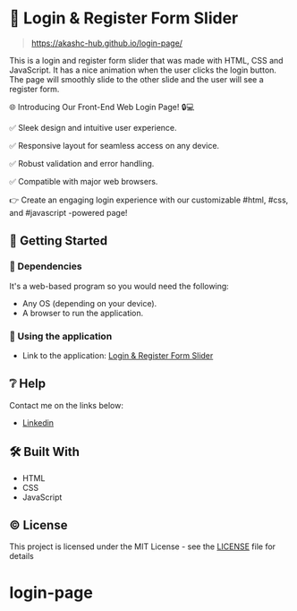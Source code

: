 # 📃 Login & Register Form Slider
> https://akashc-hub.github.io/login-page/

This is a login and register form slider that was made with HTML, CSS and JavaScript. It has a nice animation when the user clicks the login button. The page will smoothly slide to the other slide and the user will see a register form.

🌐 Introducing Our Front-End Web Login Page! 🔒💻

✅ Sleek design and intuitive user experience.

✅ Responsive layout for seamless access on any device.

✅ Robust validation and error handling.

✅ Compatible with major web browsers.

👉 Create an engaging login experience with our customizable #html, #css, and #javascript -powered page!
## 🔧 Getting Started

### 📍 Dependencies

It's a web-based program so you would need the following:

* Any OS (depending on your device).
* A browser to run the application.

### 📍 Using the application

* Link to the application: [Login & Register Form Slider](https://akash-chauhan-07.github.io/login-page)


## ❔ Help

Contact me on the links below:
* [Linkedin](https://www.linkedin.com/in/akashchauhan07/)


## 🛠 Built With

* HTML
* CSS
* JavaScript

## ©️ License

This project is licensed under the MIT License - see the [LICENSE](LICENSE) file for details
# login-page
